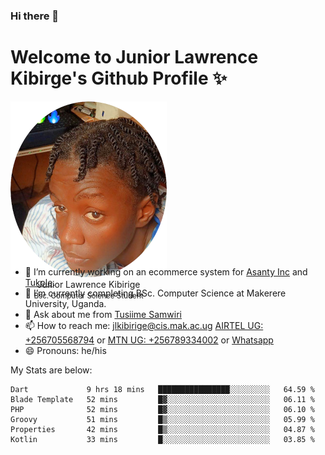 ### Hi there 👋 
# Welcome to Junior Lawrence Kibirge's Github Profile ✨
 
<p align="center" style="border-radius:50%;width:250px;height:250px;">
  <img src="https://github.com/juniorkibirige/juniorkibirige/blob/main/cropped-twitter-pp.png" 
       alt="Profile picture from Twitter" /></br>
  <span align="center">Junior Lawrence Kibirige</span><br/>
  <small align="center" font-size="15">Bsc. Computer Science Student</small>
</p>

- 🔭 I’m currently working on an ecommerce system for [Asanty Inc](https://asanty.africa) and [Tukole](https://app.tukole.ug).
- 🌱 I’m currently completing BSc. Computer Science at Makerere University, Uganda.
- 💬 Ask about me from [Tusiime Samwiri](mailto:stusiime@asanty.africa)
- 📫 How to reach me: [jlkibirige@cis.mak.ac.ug](mailto:juniorkibirige@students.mak.ac.ug) [AIRTEL UG: +256705568794](tel:+256705568794) or [MTN UG: +256789334002](tel:+256789334002) or [Whatsapp](tel:+17602847072)
- 😄 Pronouns: he/his

My Stats are below:

<!--START_SECTION:waka-->

```text
Dart             9 hrs 18 mins   ████████████████░░░░░░░░░   64.59 %
Blade Template   52 mins         █▓░░░░░░░░░░░░░░░░░░░░░░░   06.11 %
PHP              52 mins         █▓░░░░░░░░░░░░░░░░░░░░░░░   06.10 %
Groovy           51 mins         █▒░░░░░░░░░░░░░░░░░░░░░░░   05.99 %
Properties       42 mins         █▒░░░░░░░░░░░░░░░░░░░░░░░   04.87 %
Kotlin           33 mins         █░░░░░░░░░░░░░░░░░░░░░░░░   03.85 %
```

<!--END_SECTION:waka-->
